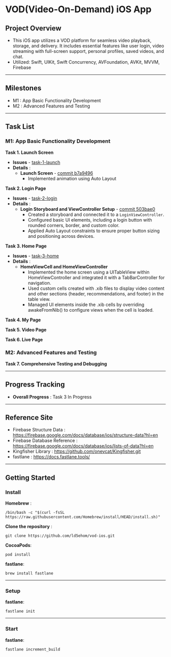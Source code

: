 # VOD(Video-On-Demand) iOS App

## Project Overview 
- This iOS app utilizes a VOD platform for seamless video playback, storage, and delivery. It includes essential features like user login, video streaming with full-screen support, personal profiles, saved videos, and chat. 
- Utilized: Swift, UIKit, Swift Concurrency, AVFoundation, AVKit, MVVM, Firebase 


-----

## Milestones
- M1 : App Basic Functionality Development
- M2 : Advanced Features and Testing

-----

## Task List
### M1: App Basic Functionality Development

**Task 1. Launch Screen**
   - **Issues** - [task-1-launch](https://github.com/ld5ehom/vod-ios/tree/task-1-launch)
   - **Details** :
     - **Launch Screen** - [commit b7a9496](https://github.com/ld5ehom/vod-ios/commit/b7a9496601fc934e4a2ec9f4f85090e46b2226ea)
       - Implemented animation using Auto Layout


**Task 2. Login Page**
   - **Issues** - [task-2-login](https://github.com/ld5ehom/vod-ios/tree/task-2-login)
   - **Details** :
     - **Login Storyboard and ViewController Setup** - [commit 503bae0](https://github.com/ld5ehom/vod-ios/commit/503bae01d5c957ae39a429b0a18eb6eb510bde43) 
       - Created a storyboard and connected it to a `LoginViewController`.
       - Configured basic UI elements, including a login button with rounded corners, border, and custom color.
       - Applied Auto Layout constraints to ensure proper button sizing and positioning across devices.
 

**Task 3. Home Page**
   - **Issues** - [task-3-home](https://github.com/ld5ehom/vod-ios/tree/task-3-home)
   - **Details** :
     - **HomeViewCell and HomeViewController** 
       - Implemented the home screen using a UITableView within HomeViewController and integrated it with a TabBarController for navigation.
       - Used custom cells created with .xib files to display video content and other sections (header, recommendations, and footer) in the table view.
       - Managed UI elements inside the .xib cells by overriding awakeFromNib() to configure views when the cell is loaded.


**Task 4. My Page**


**Task 5. Video Page**


**Task 6. Live Page**




### M2: Advanced Features and Testing

**Task 7. Comprehensive Testing and Debugging**


-----
## Progress Tracking

- **Overall Progress** : Task 3 In Progress


-----
## Reference Site
- Firebase Structure Data : https://firebase.google.com/docs/database/ios/structure-data?hl=en
- Firebase Database Reference : https://firebase.google.com/docs/database/ios/lists-of-data?hl=en
- Kingfisher Library : https://github.com/onevcat/Kingfisher.git
- fastlane : https://docs.fastlane.tools/

-----
## Getting Started
### Install 

**Homebrew** : 
```
/bin/bash -c "$(curl -fsSL https://raw.githubusercontent.com/Homebrew/install/HEAD/install.sh)"
```

**Clone the repository** : 
```
git clone https://github.com/ld5ehom/vod-ios.git
``` 

**CocoaPods**:
```
pod install
```

**fastlane**:
```
brew install fastlane
```

-----
### Setup

**fastlane**:
```
fastlane init
```


-----
### Start

**fastlane**:
```
fastlane increment_build
```

